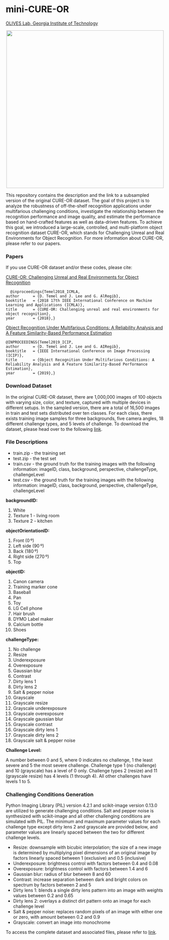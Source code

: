 # mini-CURE-OR

 [OLIVES Lab, Georgia Institute of Technology](https://ghassanalregib.info/)


<p align="center"><img src="./figs/cure_or_lr.gif", width="500"></p>


This repository contains the description and the link to a subsampled version of the original CURE-OR dataset. The goal of this project is to analyze the robustness of off-the-shelf recognition applications under multifarious challenging conditions, investigate the relationship between the recognition performance and image quality, and estimate the performance based on hand-crafted features as well as data-driven features. To achieve this goal, we introduced a large-scale, controlled, and multi-platform object recognition dataset CURE-OR, which stands for Challenging Unreal and Real Environments for Object Recognition. For more information about CURE-OR, please refer to our papers.

### Papers
If you use CURE-OR dataset and/or these codes, please cite:

 [CURE-OR: Challenging Unreal and Real Environments for Object Recognition](https://arxiv.org/pdf/1810.08293.pdf)
  
```
  @inproceedings{Temel2018_ICMLA,
author      = {D. Temel and J. Lee and G. AlRegib},
booktitle   = {2018 17th IEEE International Conference on Machine Learning and Applications (ICMLA)},
title       = {CURE-OR: Challenging unreal and real environments for object recognition},
year        = {2018},}
```
   
 [Object Recognition Under Multifarious Conditions: A Reliability Analysis and A Feature Similarity-Based Performance Estimation](https://arxiv.org/pdf/1902.06585.pdf)

```
@INPROCEEDINGS{Temel2019_ICIP,
author      = {D. Temel and J. Lee and G. AIRegib},
booktitle   = {IEEE International Conference on Image Processing (ICIP)},
title       = {Object Recognition Under Multifarious Conditions: A Reliability Analysis and A Feature Similarity-Based Performance Estimation},
year        = {2019},}
```
 
### Download Dataset
In the original CURE-OR dataset, there are 1,000,000 images of 100 objects with varying size, color, and texture, captured with multiple devices in different setups. In the sampled version, there are a total of 16,500 images in train and test sets distributed over ten classes. For each class, there exists training image samples for three backgrounds, five camera angles, 18 different challenge types, and 5 levels of challenge. To download the dataset, please head over to the following [link](https://zenodo.org/record/4268901#.X61drmhKhPY).
 
### File Descriptions
* train.zip - the training set
* test.zip - the test set
* train.csv - the ground truth for the training images with the following information: imageID, class, background, perspective, challengeType, challengeLevel
* test.csv -  the ground truth for the training images with the following information: imageID, class, background, perspective, challengeType, challengeLevel



<b>background</b><b>ID</b><b>:</b>

1. White
2. Texture 1 - living room
3. Texture 2 - kitchen


<b>objectOrientation</b><b>ID</b><b>:</b>

1. Front (0 º)
2. Left side (90 º)
3. Back (180 º)
4. Right side (270 º)
5. Top

<b>objectID</b><b>:</b>
1. Canon camera
2. Training marker cone
3. Baseball
4. Pan
5. Toy
6. LG Cell phone
7. Hair brush
8. DYMO Label maker
9. Calcium bottle
10. Shoes


<b>challengeType</b><b>:</b>

01. No challenge
02. Resize
03. Underexposure
04. Overexposure
05. Gaussian blur
06. Contrast
07. Dirty lens 1
08. Dirty lens 2
09. Salt & pepper noise
10. Grayscale
11. Grayscale resize
12. Grayscale underexposure
13. Grayscale overexposure
14. Grayscale gaussian blur
15. Grayscale contrast
16. Grayscale dirty lens 1
17. Grayscale dirty lens 2
18. Grayscale salt & pepper noise

<b>Challenge Level</b><b>:</b>

A number between 0 and 5, where 0 indicates no challenge, 1 the least severe and 5 the most severe challenge. Challenge type 1 (no challenge) and 10 (grayscale) has a level of 0 only. Challenge types 2 (resize) and 11 (grayscale resize) has 4 levels (1 through 4). All other challenges have levels 1 to 5.
<h3></h3>

### Challenging Conditions Generation
Python Imaging Library (PIL) version 4.2.1 and scikit-image version 0.13.0 are utilized to generate challenging conditions. Salt and pepper noise is synthesized with scikit-image and all other challenging conditions are simulated with PIL. The minimum and maximum parameter values for each challenge type except dirty lens 2 and grayscale are provided below, and parameter values are linearly spaced between the two for different challenge levels.
<ul>
	<li>Resize: downsample with bicubic interpolation; the size of a new image is determined by multiplying pixel dimensions of an original image by factors linearly spaced between 1 (exclusive) and 0.5 (inclusive)</li>
	<li>Underexposure: brightness control with factors between 0.4 and 0.08</li>
	<li>Overexposure: brightness control with factors between 1.4 and 6</li>
	<li>Gaussian blur: radius of blur between 8 and 60</li>
	<li>Contrast: increase separation between dark and bright colors on spectrum by factors between 2 and 5</li>
	<li>Dirty lens 1: blends a single dirty lens pattern into an image with weights values between 0.2 and 0.65</li>
	<li>Dirty lens 2: overlays a distinct dirt pattern onto an image for each challenge level</li>
	<li>Salt & pepper noise: replaces random pixels of an image with either one or zero, with amount between 0.2 and 0.9</li>
	<li>Grayscale: convert an image into monochrome</li>
</ul>

To access the complete dataset and associated files, please refer to [link](https://github.com/olivesgatech/CURE-OR).
